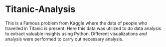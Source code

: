 # Titanic-Analysis
This is a Famous problem from Kaggle where the data of people who travelled in Titanic is present. 
Here this data was utilized to do data analysis to extract valuable insights using Python. 
Different visualizations and analysis were performed to carry out necessary analysis.
